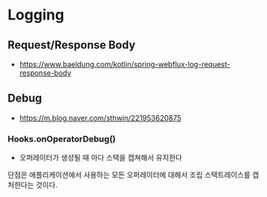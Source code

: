 # Logging

## Request/Response Body 
- https://www.baeldung.com/kotlin/spring-webflux-log-request-response-body

## Debug
- https://m.blog.naver.com/sthwin/221953620875

### Hooks.onOperatorDebug() 

- 오퍼레이터가 생성될 때 마다 스택을 캡쳐해서 유지한다

단점은 애플리케이션에서 사용하는 모든 오퍼레이터에 대해서 조립 스택트레이스를 캡처한다는 것이다. 
